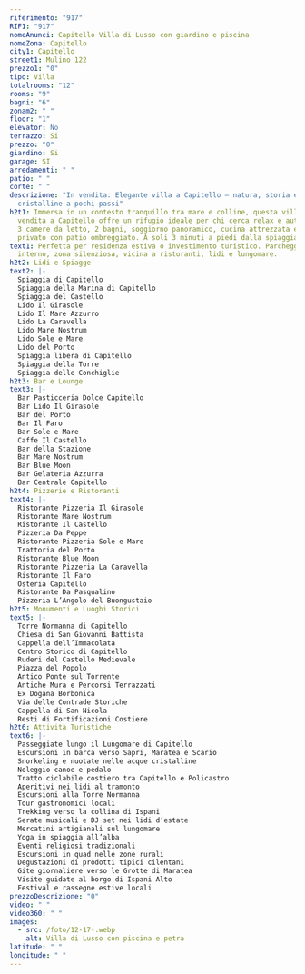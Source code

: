 ```yaml
---
riferimento: "917"
RIF1: "917"
nomeAnunci: Capitello Villa di Lusso con giardino e piscina
nomeZona: Capitello
city1: Capitello
street1: Mulino 122
prezzo1: "0"
tipo: Villa
totalrooms: "12"
rooms: "9"
bagni: "6"
zonam2: " "
floor: "1"
elevator: No
terrazzo: Si
prezzo: "0"
giardino: Si
garage: SI
arredamenti: " "
patio: " "
corte: " "
descrizione: "In vendita: Elegante villa a Capitello – natura, storia e acque
  cristalline a pochi passi"
h2t1: Immersa in un contesto tranquillo tra mare e colline, questa villa in
  vendita a Capitello offre un rifugio ideale per chi cerca relax e autenticità.
  3 camere da letto, 2 bagni, soggiorno panoramico, cucina attrezzata e giardino
  privato con patio ombreggiato. A soli 3 minuti a piedi dalla spiaggia.
text1: Perfetta per residenza estiva o investimento turistico. Parcheggio
  interno, zona silenziosa, vicina a ristoranti, lidi e lungomare.
h2t2: Lidi e Spiagge
text2: |-
  Spiaggia di Capitello
  Spiaggia della Marina di Capitello
  Spiaggia del Castello
  Lido Il Girasole
  Lido Il Mare Azzurro
  Lido La Caravella
  Lido Mare Nostrum
  Lido Sole e Mare
  Lido del Porto
  Spiaggia libera di Capitello
  Spiaggia della Torre
  Spiaggia delle Conchiglie
h2t3: Bar e Lounge
text3: |-
  Bar Pasticceria Dolce Capitello
  Bar Lido Il Girasole
  Bar del Porto
  Bar Il Faro
  Bar Sole e Mare
  Caffe Il Castello
  Bar della Stazione
  Bar Mare Nostrum
  Bar Blue Moon
  Bar Gelateria Azzurra
  Bar Centrale Capitello
h2t4: Pizzerie e Ristoranti
text4: |-
  Ristorante Pizzeria Il Girasole
  Ristorante Mare Nostrum
  Ristorante Il Castello
  Pizzeria Da Peppe
  Ristorante Pizzeria Sole e Mare
  Trattoria del Porto
  Ristorante Blue Moon
  Ristorante Pizzeria La Caravella
  Ristorante Il Faro
  Osteria Capitello
  Ristorante Da Pasqualino
  Pizzeria L’Angolo del Buongustaio
h2t5: Monumenti e Luoghi Storici
text5: |-
  Torre Normanna di Capitello
  Chiesa di San Giovanni Battista
  Cappella dell’Immacolata
  Centro Storico di Capitello
  Ruderi del Castello Medievale
  Piazza del Popolo
  Antico Ponte sul Torrente
  Antiche Mura e Percorsi Terrazzati
  Ex Dogana Borbonica
  Via delle Contrade Storiche
  Cappella di San Nicola
  Resti di Fortificazioni Costiere
h2t6: Attività Turistiche
text6: |-
  Passeggiate lungo il Lungomare di Capitello
  Escursioni in barca verso Sapri, Maratea e Scario
  Snorkeling e nuotate nelle acque cristalline
  Noleggio canoe e pedalo
  Tratto ciclabile costiero tra Capitello e Policastro
  Aperitivi nei lidi al tramonto
  Escursioni alla Torre Normanna
  Tour gastronomici locali
  Trekking verso la collina di Ispani
  Serate musicali e DJ set nei lidi d’estate
  Mercatini artigianali sul lungomare
  Yoga in spiaggia all’alba
  Eventi religiosi tradizionali
  Escursioni in quad nelle zone rurali
  Degustazioni di prodotti tipici cilentani
  Gite giornaliere verso le Grotte di Maratea
  Visite guidate al borgo di Ispani Alto
  Festival e rassegne estive locali
prezzoDescrizione: "0"
video: " "
video360: " "
images:
  - src: /foto/12-17-.webp
    alt: Villa di Lusso con piscina e petra
latitude: " "
longitude: " "
---
```

